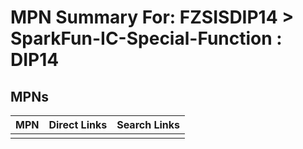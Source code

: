 



# MPN Summary For: FZSISDIP14 > SparkFun-IC-Special-Function : DIP14

## MPNs
  

|MPN|Direct Links|Search Links|
| :--- | :--- | :--- |
||||
